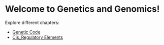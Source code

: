 # Welcome to Genetics and Genomics!

Explore different chapters:

-   [Genetic Code](chapters/Genetic-Code)
-   [Cis\_Regulatory Elements](chapters/Cis-Regulatory-Elements)
